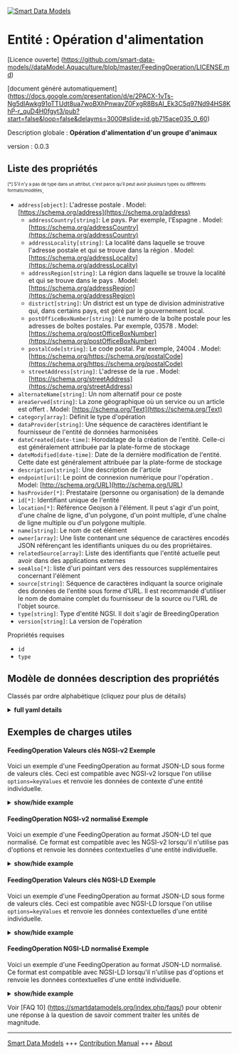 <!-- 10-Header -->    
[![Smart Data Models](https://smartdatamodels.org/wp-content/uploads/2022/01/SmartDataModels_logo.png "Logo")](https://smartdatamodels.org)    
Entité : Opération d'alimentation    
=================================<!-- /10-Header -->    
<!-- 15-License -->    
[Licence ouverte] (https://github.com/smart-data-models//dataModel.Aquaculture/blob/master/FeedingOperation/LICENSE.md)    
[document généré automatiquement] (https://docs.google.com/presentation/d/e/2PACX-1vTs-Ng5dIAwkg91oTTUdt8ua7woBXhPnwavZ0FxgR8BsAI_Ek3C5q97Nd94HS8KhP-r_quD4H0fgyt3/pub?start=false&loop=false&delayms=3000#slide=id.gb715ace035_0_60)    
<!-- /15-License -->    
<!-- 20-Description -->    
Description globale : **Opération d'alimentation d'un groupe d'animaux**    
version : 0.0.3    
<!-- /20-Description -->    
<!-- 30-PropertiesList -->    
## Liste des propriétés    
<sup><sub>[*] S'il n'y a pas de type dans un attribut, c'est parce qu'il peut avoir plusieurs types ou différents formats/modèles</sub></sup>.    
- `address[object]`: L'adresse postale  . Model: [https://schema.org/address](https://schema.org/address)	- `addressCountry[string]`: Le pays. Par exemple, l'Espagne  . Model: [https://schema.org/addressCountry](https://schema.org/addressCountry)    
	- `addressLocality[string]`: La localité dans laquelle se trouve l'adresse postale et qui se trouve dans la région  . Model: [https://schema.org/addressLocality](https://schema.org/addressLocality)    
	- `addressRegion[string]`: La région dans laquelle se trouve la localité et qui se trouve dans le pays  . Model: [https://schema.org/addressRegion](https://schema.org/addressRegion)    
	- `district[string]`: Un district est un type de division administrative qui, dans certains pays, est géré par le gouvernement local.      
	- `postOfficeBoxNumber[string]`: Le numéro de la boîte postale pour les adresses de boîtes postales. Par exemple, 03578  . Model: [https://schema.org/postOfficeBoxNumber](https://schema.org/postOfficeBoxNumber)    
	- `postalCode[string]`: Le code postal. Par exemple, 24004  . Model: [https://schema.org/https://schema.org/postalCode](https://schema.org/https://schema.org/postalCode)    
	- `streetAddress[string]`: L'adresse de la rue  . Model: [https://schema.org/streetAddress](https://schema.org/streetAddress)    
- `alternateName[string]`: Un nom alternatif pour ce poste  - `areaServed[string]`: La zone géographique où un service ou un article est offert  . Model: [https://schema.org/Text](https://schema.org/Text)- `category[array]`: Définit le type d'opération  - `dataProvider[string]`: Une séquence de caractères identifiant le fournisseur de l'entité de données harmonisées  - `dateCreated[date-time]`: Horodatage de la création de l'entité. Celle-ci est généralement attribuée par la plate-forme de stockage  - `dateModified[date-time]`: Date de la dernière modification de l'entité. Cette date est généralement attribuée par la plate-forme de stockage  - `description[string]`: Une description de l'article  - `endpoint[uri]`: Le point de connexion numérique pour l'opération  . Model: [http://schema.org/URL](http://schema.org/URL)- `hasProvider[*]`: Prestataire (personne ou organisation) de la demande  - `id[*]`: Identifiant unique de l'entité  - `location[*]`: Référence Geojson à l'élément. Il peut s'agir d'un point, d'une chaîne de ligne, d'un polygone, d'un point multiple, d'une chaîne de ligne multiple ou d'un polygone multiple.  - `name[string]`: Le nom de cet élément  - `owner[array]`: Une liste contenant une séquence de caractères encodés JSON référençant les identifiants uniques du ou des propriétaires.  - `relatedSource[array]`: Liste des identifiants que l'entité actuelle peut avoir dans des applications externes  - `seeAlso[*]`: liste d'uri pointant vers des ressources supplémentaires concernant l'élément  - `source[string]`: Séquence de caractères indiquant la source originale des données de l'entité sous forme d'URL. Il est recommandé d'utiliser le nom de domaine complet du fournisseur de la source ou l'URL de l'objet source.  - `type[string]`: Type d'entité NGSI. Il doit s'agir de BreedingOperation  - `version[string]`: La version de l'opération  <!-- /30-PropertiesList -->    
<!-- 35-RequiredProperties -->    
Propriétés requises    
- `id`  - `type`  <!-- /35-RequiredProperties -->    
<!-- 40-RequiredProperties -->    
<!-- /40-RequiredProperties -->    
<!-- 50-DataModelHeader -->    
## Modèle de données description des propriétés    
Classés par ordre alphabétique (cliquez pour plus de détails)    
<!-- /50-DataModelHeader -->    
<!-- 60-ModelYaml -->    
<details><summary><strong>full yaml details</strong></summary>      
```yaml    
FeedingOperation:      
  description: Feeding operation on a group of animals      
  properties:      
    address:      
      description: The mailing address      
      properties:      
        addressCountry:      
          description: 'The country. For example, Spain'      
          type: string      
          x-ngsi:      
            model: https://schema.org/addressCountry      
            type: Property      
        addressLocality:      
          description: 'The locality in which the street address is, and which is in the region'      
          type: string      
          x-ngsi:      
            model: https://schema.org/addressLocality      
            type: Property      
        addressRegion:      
          description: 'The region in which the locality is, and which is in the country'      
          type: string      
          x-ngsi:      
            model: https://schema.org/addressRegion      
            type: Property      
        district:      
          description: 'A district is a type of administrative division that, in some countries, is managed by the local government'      
          type: string      
          x-ngsi:      
            type: Property      
        postOfficeBoxNumber:      
          description: 'The post office box number for PO box addresses. For example, 03578'      
          type: string      
          x-ngsi:      
            model: https://schema.org/postOfficeBoxNumber      
            type: Property      
        postalCode:      
          description: 'The postal code. For example, 24004'      
          type: string      
          x-ngsi:      
            model: https://schema.org/https://schema.org/postalCode      
            type: Property      
        streetAddress:      
          description: The street address      
          type: string      
          x-ngsi:      
            model: https://schema.org/streetAddress      
            type: Property      
        streetNr:      
          description: Number identifying a specific property on a public street      
          type: string      
          x-ngsi:      
            type: Property      
      type: object      
      x-ngsi:      
        model: https://schema.org/address      
        type: Property      
    alternateName:      
      description: An alternative name for this item      
      type: string      
      x-ngsi:      
        type: Property      
    areaServed:      
      description: The geographic area where a service or offered item is provided      
      type: string      
      x-ngsi:      
        model: https://schema.org/Text      
        type: Property      
    category:      
      description: Defines the type of operation      
      items:      
        type: string      
      type: array      
      x-ngsi:      
        type: Property      
    dataProvider:      
      description: A sequence of characters identifying the provider of the harmonised data entity      
      type: string      
      x-ngsi:      
        type: Property      
    dateCreated:      
      description: Entity creation timestamp. This will usually be allocated by the storage platform      
      format: date-time      
      type: string      
      x-ngsi:      
        type: Property      
    dateModified:      
      description: Timestamp of the last modification of the entity. This will usually be allocated by the storage platform      
      format: date-time      
      type: string      
      x-ngsi:      
        type: Property      
    description:      
      description: A description of this item      
      type: string      
      x-ngsi:      
        type: Property      
    endpoint:      
      description: The digital connection point for the operation      
      format: uri      
      type: string      
      x-ngsi:      
        model: http://schema.org/URL      
        type: Property      
    hasProvider:      
      anyOf:      
        - description: Identifier format of any NGSI entity      
          maxLength: 256      
          minLength: 1      
          pattern: ^[\w\-\.\{\}\$\+\*\[\]`|~^@!,:\\]+$      
          type: string      
          x-ngsi:      
            type: Property      
        - description: Identifier format of any NGSI entity      
          format: uri      
          type: string      
          x-ngsi:      
            type: Property      
      description: Provider (Person or Organization) of the application      
      x-ngsi:      
        type: Relationship      
    id:      
      anyOf:      
        - description: Identifier format of any NGSI entity      
          maxLength: 256      
          minLength: 1      
          pattern: ^[\w\-\.\{\}\$\+\*\[\]`|~^@!,:\\]+$      
          type: string      
          x-ngsi:      
            type: Property      
        - description: Identifier format of any NGSI entity      
          format: uri      
          type: string      
          x-ngsi:      
            type: Property      
      description: Unique identifier of the entity      
      x-ngsi:      
        type: Property      
    location:      
      description: 'Geojson reference to the item. It can be Point, LineString, Polygon, MultiPoint, MultiLineString or MultiPolygon'      
      oneOf:      
        - description: Geojson reference to the item. Point      
          properties:      
            bbox:      
              items:      
                type: number      
              minItems: 4      
              type: array      
            coordinates:      
              items:      
                type: number      
              minItems: 2      
              type: array      
            type:      
              enum:      
                - Point      
              type: string      
          required:      
            - type      
            - coordinates      
          title: GeoJSON Point      
          type: object      
          x-ngsi:      
            type: GeoProperty      
        - description: Geojson reference to the item. LineString      
          properties:      
            bbox:      
              items:      
                type: number      
              minItems: 4      
              type: array      
            coordinates:      
              items:      
                items:      
                  type: number      
                minItems: 2      
                type: array      
              minItems: 2      
              type: array      
            type:      
              enum:      
                - LineString      
              type: string      
          required:      
            - type      
            - coordinates      
          title: GeoJSON LineString      
          type: object      
          x-ngsi:      
            type: GeoProperty      
        - description: Geojson reference to the item. Polygon      
          properties:      
            bbox:      
              items:      
                type: number      
              minItems: 4      
              type: array      
            coordinates:      
              items:      
                items:      
                  items:      
                    type: number      
                  minItems: 2      
                  type: array      
                minItems: 4      
                type: array      
              type: array      
            type:      
              enum:      
                - Polygon      
              type: string      
          required:      
            - type      
            - coordinates      
          title: GeoJSON Polygon      
          type: object      
          x-ngsi:      
            type: GeoProperty      
        - description: Geojson reference to the item. MultiPoint      
          properties:      
            bbox:      
              items:      
                type: number      
              minItems: 4      
              type: array      
            coordinates:      
              items:      
                items:      
                  type: number      
                minItems: 2      
                type: array      
              type: array      
            type:      
              enum:      
                - MultiPoint      
              type: string      
          required:      
            - type      
            - coordinates      
          title: GeoJSON MultiPoint      
          type: object      
          x-ngsi:      
            type: GeoProperty      
        - description: Geojson reference to the item. MultiLineString      
          properties:      
            bbox:      
              items:      
                type: number      
              minItems: 4      
              type: array      
            coordinates:      
              items:      
                items:      
                  items:      
                    type: number      
                  minItems: 2      
                  type: array      
                minItems: 2      
                type: array      
              type: array      
            type:      
              enum:      
                - MultiLineString      
              type: string      
          required:      
            - type      
            - coordinates      
          title: GeoJSON MultiLineString      
          type: object      
          x-ngsi:      
            type: GeoProperty      
        - description: Geojson reference to the item. MultiLineString      
          properties:      
            bbox:      
              items:      
                type: number      
              minItems: 4      
              type: array      
            coordinates:      
              items:      
                items:      
                  items:      
                    items:      
                      type: number      
                    minItems: 2      
                    type: array      
                  minItems: 4      
                  type: array      
                type: array      
              type: array      
            type:      
              enum:      
                - MultiPolygon      
              type: string      
          required:      
            - type      
            - coordinates      
          title: GeoJSON MultiPolygon      
          type: object      
          x-ngsi:      
            type: GeoProperty      
      x-ngsi:      
        type: GeoProperty      
    name:      
      description: The name of this item      
      type: string      
      x-ngsi:      
        type: Property      
    owner:      
      description: A List containing a JSON encoded sequence of characters referencing the unique Ids of the owner(s)      
      items:      
        anyOf:      
          - description: Identifier format of any NGSI entity      
            maxLength: 256      
            minLength: 1      
            pattern: ^[\w\-\.\{\}\$\+\*\[\]`|~^@!,:\\]+$      
            type: string      
            x-ngsi:      
              type: Property      
          - description: Identifier format of any NGSI entity      
            format: uri      
            type: string      
            x-ngsi:      
              type: Property      
        description: Unique identifier of the entity      
        x-ngsi:      
          type: Property      
      type: array      
      x-ngsi:      
        type: Property      
    relatedSource:      
      description: List of IDs the current entity may have in external applications      
      items:      
        properties:      
          application:      
            anyOf:      
              - description: Identifier format of any NGSI entity      
                maxLength: 256      
                minLength: 1      
                pattern: ^[\w\-\.\{\}\$\+\*\[\]`|~^@!,:\\]+$      
                type: string      
                x-ngsi:      
                  type: Property      
              - description: Identifier format of any NGSI entity      
                format: uri      
                type: string      
                x-ngsi:      
                  type: Property      
            description: Unique identifier of the entity      
            x-ngsi:      
              type: Property      
          applicationEntityId:      
            description: Identifier in the external application      
            type: string      
            x-ngsi:      
              type: Property      
        type: object      
      type: array      
      x-ngsi:      
        type: Property      
    seeAlso:      
      description: list of uri pointing to additional resources about the item      
      oneOf:      
        - items:      
            format: uri      
            type: string      
          minItems: 1      
          type: array      
        - format: uri      
          type: string      
      x-ngsi:      
        type: Property      
    source:      
      description: 'A sequence of characters giving the original source of the entity data as a URL. Recommended to be the fully qualified domain name of the source provider, or the URL to the source object'      
      type: string      
      x-ngsi:      
        type: Property      
    type:      
      description: NGSI Entity Type. It has to be BreedingOperation      
      enum:      
        - FeedingOperation      
      type: string      
      x-ngsi:      
        type: Property      
    version:      
      description: The version of the operation      
      type: string      
      x-ngsi:      
        type: Property      
  required:      
    - id      
    - type      
  type: object      
  x-derived-from: ""      
  x-disclaimer: 'Redistribution and use in source and binary forms, with or without modification, are permitted  provided that the license conditions are met. Copyleft (c) 2022 Contributors to Smart Data Models Program'      
  x-license-url: https://github.com/smart-data-models/dataModel.Aquaculture/blob/master/FeedingOperation/LICENSE.md      
  x-model-schema: https://smart-data-models.github.io/dataModel.Aquaculture/BreedingOperation/schema.json      
  x-model-tags: ""      
  x-version: 0.0.3      
```    
</details>      
<!-- /60-ModelYaml -->    
<!-- 70-MiddleNotes -->    
<!-- /70-MiddleNotes -->    
<!-- 80-Examples -->    
## Exemples de charges utiles    
#### FeedingOperation Valeurs clés NGSI-v2 Exemple    
Voici un exemple d'une FeedingOperation au format JSON-LD sous forme de valeurs clés. Ceci est compatible avec NGSI-v2 lorsque l'on utilise `options=keyValues` et renvoie les données de contexte d'une entité individuelle.    
<details><summary><strong>show/hide example</strong></summary>      
```json  
{  
  "id": "urn:ngsi-ld:breedingoperation:1",  
  "type": "FeedingOperation",  
  "version": "1.0",  
  "hasProvider": "urn:ngsi:provider:1",  
  "endpoint": "TBD"  
}  
```  
</details>    
#### FeedingOperation NGSI-v2 normalisé Exemple    
Voici un exemple d'une FeedingOperation au format JSON-LD tel que normalisé. Ce format est compatible avec les NGSI-v2 lorsqu'il n'utilise pas d'options et renvoie les données contextuelles d'une entité individuelle.    
<details><summary><strong>show/hide example</strong></summary>      
```json  
{  
  "id": "urn:ngsi-ld:breedingoperation:1",  
  "type": "FeedingOperation",  
  "version": {  
    "type": "Text",  
    "value": "1.0"  
  },  
  "hasProvider": {  
    "type": "Text",  
    "value": "urn:ngsi:provider:1"  
  },  
  "endpoint": {  
    "type": "Text",  
    "value": "TBD"  
  }  
}  
```  
</details>    
#### FeedingOperation Valeurs clés NGSI-LD Exemple    
Voici un exemple d'une FeedingOperation au format JSON-LD sous forme de valeurs clés. Ceci est compatible avec NGSI-LD lorsque l'on utilise `options=keyValues` et renvoie les données contextuelles d'une entité individuelle.    
<details><summary><strong>show/hide example</strong></summary>      
```json  
{  
  "id": "urn:ngsi-ld:breedingoperation:1",  
  "type": "FeedingOperation",  
  "version": "1.0",  
  "hasProvider": "urn:ngsi:provider:1",  
  "endpoint": "TBD",  
  "@context": [  
    "https://raw.githubusercontent.com/smart-data-models/data-models/master/context.jsonld",  
    "https://raw.githubusercontent.com/smart-data-models/dataModel.Aquaculture/master/context.jsonld"  
  ]  
}  
```  
</details>    
#### FeedingOperation NGSI-LD normalisé Exemple    
Voici un exemple d'une FeedingOperation au format JSON-LD normalisé. Ce format est compatible avec NGSI-LD lorsqu'il n'utilise pas d'options et renvoie les données contextuelles d'une entité individuelle.    
<details><summary><strong>show/hide example</strong></summary>      
```json  
{  
  "id": "urn:ngsi-ld:breedingoperation:1",  
  "type": "FeedingOperation",  
  "endpoint": {  
    "type": "Property",  
    "value": "TBD"  
  },  
  "hasProvider": {  
    "type": "Relationship",  
    "object": "urn:ngsi-ld:provider:1"  
  },  
  "version": {  
    "type": "Property",  
    "value": "1.0"  
  },  
  "@context": [  
    "https://raw.githubusercontent.com/smart-data-models/dataModel.Aquaculture/master/context.jsonld"  
  ]  
}  
```  
</details><!-- /80-Examples -->    
<!-- 90-FooterNotes -->    
<!-- /90-FooterNotes -->    
<!-- 95-Units -->    
Voir [FAQ 10] (https://smartdatamodels.org/index.php/faqs/) pour obtenir une réponse à la question de savoir comment traiter les unités de magnitude.    
<!-- /95-Units -->    
<!-- 97-LastFooter -->    
---    
[Smart Data Models](https://smartdatamodels.org) +++ [Contribution Manual](https://bit.ly/contribution_manual) +++ [About](https://bit.ly/Introduction_SDM)<!-- /97-LastFooter -->    
